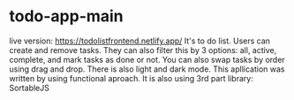 # todo-app-main

live version: https://todolistfrontend.netlify.app/
It's to do list. Users can create and remove tasks. They can also filter this by 3 options: all, active, complete, and mark tasks as done or not.
You can also swap tasks by order using drag and drop. 
There is also light and dark mode.
This apllication was written by using functional aproach.
It is also using 3rd part library: SortableJS

